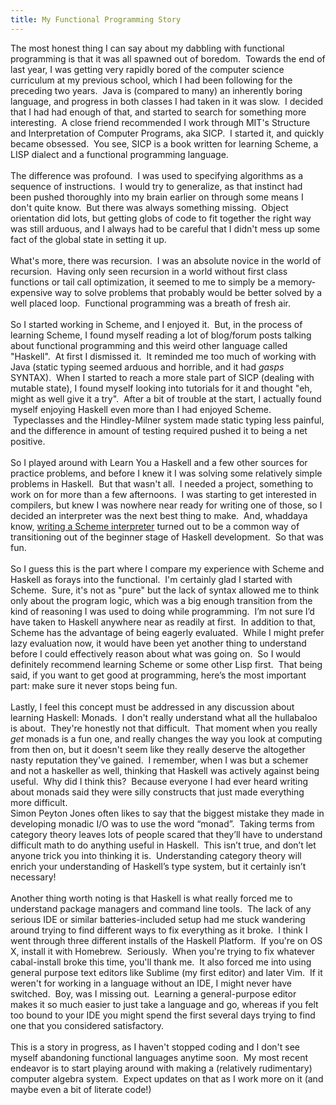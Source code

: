 ```yaml
---
title: My Functional Programming Story
---
```


The most honest thing I can say about my dabbling with functional programming is that it was all spawned out of boredom. &nbsp;Towards the end of last year, I was getting very rapidly bored of the computer science curriculum at my previous school, which I had been following for the preceding two years. &nbsp;Java is (compared to many) an inherently boring language, and progress in both classes I had taken in it was slow. &nbsp;I decided that I had had enough of that, and started to search for something more interesting. &nbsp;A close friend recommended I work through MIT's Structure and Interpretation of Computer Programs, aka SICP. &nbsp;I started it, and quickly became obsessed. &nbsp;You see, SICP is a book written for learning Scheme, a LISP dialect and a functional programming language.<br />
<br />
The difference was profound. &nbsp;I was used to specifying algorithms as a sequence of instructions. &nbsp;I would try to generalize, as that instinct had been pushed thoroughly into my brain earlier on through some means I don't quite know. &nbsp;But there was always something missing. &nbsp;Object orientation did lots, but getting globs of code to fit together the right way was still arduous, and I always had to be careful that I didn't mess up some fact of the global state in setting it up.<br />
<br />
What's more, there was recursion. &nbsp;I was an absolute novice in the world of recursion. &nbsp;Having only seen recursion in a world without first class functions or tail call optimization, it seemed to me to simply be a memory-expensive way to solve problems that probably would be better solved by a well placed loop. &nbsp;Functional programming was a breath of fresh air.<br />
<br />
So I started working in Scheme, and I enjoyed it. &nbsp;But, in the process of learning Scheme, I found myself reading a lot of blog/forum posts talking about functional programming and this weird other language called "Haskell". &nbsp;At first I dismissed it. &nbsp;It reminded me too much of working with Java (static typing seemed arduous and horrible, and it had *gasps* SYNTAX). &nbsp;When I started to reach a more stale part of SICP (dealing with mutable state), I found myself looking into tutorials for it and thought "eh, might as well give it a try". &nbsp;After a bit of trouble at the start, I actually found myself enjoying Haskell even more than I had enjoyed Scheme. &nbsp;Typeclasses and the Hindley-Milner system made static typing less painful, and the difference in amount of testing required pushed it to being a net positive.<br />
<br />
So I played around with Learn You a Haskell and a few other sources for practice problems, and before I knew it I was solving some relatively simple problems in Haskell. &nbsp;But that wasn't all. &nbsp;I needed a project, something to work on for more than a few afternoons. &nbsp;I was starting to get interested in compilers, but knew I was nowhere near ready for writing one of those, so I decided an interpreter was the next best thing to make. &nbsp;And, whaddaya know, <a href="https://en.wikibooks.org/wiki/Write_Yourself_a_Scheme_in_48_Hours">writing a Scheme interpreter</a> turned out to be a common way of transitioning out of the beginner stage of Haskell development. &nbsp;So that was fun.<br />
<br />
So I guess this is the part where I compare my experience with Scheme and Haskell as forays into the functional. &nbsp;I'm certainly glad I started with Scheme. &nbsp;Sure, it's not as "pure" but the lack of syntax allowed me to think only about the program logic, which was a big enough transition from the kind of reasoning I was used to doing while programming. &nbsp;I’m not sure I’d have taken to Haskell anywhere near as readily at first. &nbsp;In addition to that, Scheme has the advantage of being eagerly evaluated. &nbsp;While I might prefer lazy evaluation now, it would have been yet another thing to understand before I could effectively reason about what was going on. &nbsp;So I would definitely recommend learning Scheme or some other Lisp first. &nbsp;That being said, if you want to get good at programming, here’s the most important part: make sure it never stops being fun.<br />
<br />
Lastly, I feel this concept must be addressed in any discussion about learning Haskell: Monads. &nbsp;I don't really understand what all the hullabaloo is about. &nbsp;They're honestly not that difficult. &nbsp;That moment when you really *get* monads is a fun one, and really changes the way you look at computing from then on, but it doesn't seem like they really deserve the altogether nasty reputation they've gained. &nbsp;I remember, when I was but a schemer and not a haskeller as well, thinking that Haskell was actively against being useful. &nbsp;Why did I think this? &nbsp;Because everyone I had ever heard writing about monads said they were silly constructs that just made everything more difficult.<br />
Simon Peyton Jones often likes to say that the biggest mistake they made in developing monadic I/O was to use the word “monad”. &nbsp;Taking terms from category theory leaves lots of people scared that they’ll have to understand difficult math to do anything useful in Haskell. &nbsp;This isn’t true, and don’t let anyone trick you into thinking it is. &nbsp;Understanding category theory will enrich your understanding of Haskell’s type system, but it certainly isn’t necessary!<br />
<br />
Another thing worth noting is that Haskell is what really forced me to understand package managers and command line tools. &nbsp;The lack of any serious IDE or similar batteries-included setup had me stuck wandering around trying to find different ways to fix everything as it broke. &nbsp;I think I went through three different installs of the Haskell Platform. &nbsp;If you're on OS X, install it with Homebrew. &nbsp;Seriously. &nbsp;When you're trying to fix whatever cabal-install broke this time, you'll thank me. &nbsp;It also forced me into using general purpose text editors like Sublime (my first editor) and later Vim. &nbsp;If it weren't for working in a language without an IDE, I might never have switched. &nbsp;Boy, was I missing out. &nbsp;Learning a general-purpose editor makes it so much easier to just take a language and go, whereas if you felt too bound to your IDE you might spend the first several days trying to find one that you considered satisfactory. <br />
<br />
This is a story in progress, as I haven't stopped coding and I don't see myself abandoning functional languages anytime soon. &nbsp;My most recent endeavor is to start playing around with making a (relatively rudimentary) computer algebra system. &nbsp;Expect updates on that as I work more on it (and maybe even a bit of literate code!)<br />
<br />
<div class="MsoNormal" style="line-height: 150%;">
<o:p></o:p></div>
<!--EndFragment-->
